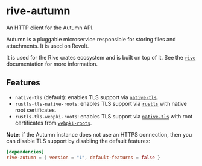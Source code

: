 # rive-autumn

An HTTP client for the Autumn API.

Autumn is a pluggable microservice responsible for storing files and attachments. It is used on Revolt.

It is used for the Rive crates ecosystem and is built on top of it. See the [`rive`](https://docs.rs/rive) documentation for more information.

## Features

- `native-tls` (default): enables TLS support via [`native-tls`](https://crates.io/crates/native-tls).
- `rustls-tls-native-roots`: enables TLS support via [`rustls`](https://crates.io/crates/rustls) with native root certificates.
- `rustls-tls-webpki-roots`: enables TLS support via [`native-tls`](https://crates.io/crates/native-tls) with root certificates from [`webpki-roots`](https://crates.io/crates/webpki-roots).

**Note**: if the Autumn instance does not use an HTTPS connection, then you can disable TLS support by disabling the default features:

```toml
[dependencies]
rive-autumn = { version = "1", default-features = false }
```
